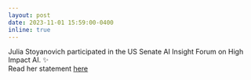```yaml
---
layout: post
date: 2023-11-01 15:59:00-0400
inline: true
---
```


Julia Stoyanovich participated in the US Senate AI Insight Forum on High Impact AI. :sparkles:<br>
Read her statement [here](assets/pdf/Stoyanovich_AI_Forum_Statement_10_23_2023.pdf)
